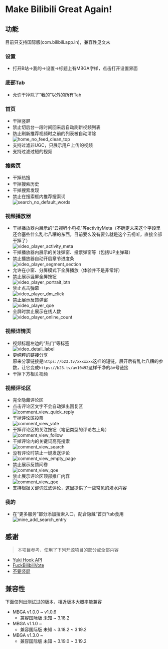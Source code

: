 # Make Bilibili Great Again!

## 功能

目前只支持国际版(com.bilibili.app.in)，兼容性见文末

### 设置

* 打开B站->我的->设置->标题上有MBGA字样，点击打开设置界面

### 底部Tab

* 允许干掉除了“我的”以外的所有Tab

### 首页

* 干掉竖屏
* 禁止切后台一段时间回来后自动刷新视频列表
* 防止刷新推荐视频时之前的列表被自动清除  
  ![home_no_feed_clean_top](./app/src/main/res/drawable/home_no_feed_clean_top.png)
* 支持过滤非UGC，只展示用户上传的视频
* 支持过滤过短的视频

### 搜索页

* 干掉热搜
* 干掉搜索历史
* 干掉搜索发现
* 禁止在搜索框内推荐搜索词  
  ![search_no_default_words](./app/src/main/res/drawable/search_no_default_words.png)

### 视频播放器

* 干掉播放器内展示的“云视听小电视”等activityMeta（不确定未来这个字段里还会塞些什么乱七八糟的东西，目前要么没有要么就是这个云视听，直接全部干掉了）  
  ![video_player_activity_meta](./app/src/main/res/drawable/video_player_activity_meta.png)
* 干掉播放器内展示的关注弹窗、投票弹窗等（包括UP主弹幕）
* 禁止播放器自动开启章节进度条  
  ![video_player_segment_section](./app/src/main/res/drawable/video_player_segmented_section.jpg)
* 允许在小窗、分屏模式下全屏播放（体验并不是非常好）
* 禁止展示竖屏全屏按钮  
  ![video_player_portrait_btn](./app/src/main/res/drawable/video_player_portrait_btn.png)
* 禁止点击弹幕  
  ![video_player_dm_click](./app/src/main/res/drawable/video_player_dm_click.png)
* 禁止展示反馈弹窗  
  ![video_player_qoe](./app/src/main/res/drawable/video_player_qoe.png)
* 全屏时禁止展示在线人数  
  ![video_player_online_count](./app/src/main/res/drawable/video_player_online_count.png)

### 视频详情页

* 视频标题左边的“热门”等标签  
  ![video_detail_label](./app/src/main/res/drawable/video_detail_label.png)
* 更纯粹的链接分享  
  原来分享链接是`https://b23.tv/xxxxxxx`这样的短链，展开后有乱七八糟的参数，让它变成`https://b23.tv/av10492`这样干净的av号链接
* 干掉下方相关视频

### 视频评论区

* 完全隐藏评论区
* 点击评论区文字不会自动弹出回复区  
  ![comment_view_quick_reply](./app/src/main/res/drawable/comment_view_quick_reply.png)
* 干掉评论区投票  
  ![comment_view_vote](./app/src/main/res/drawable/comment_view_vote.png)
* 干掉评论区的关注按钮（笔记类型的评论右上角）  
  ![comment_view_follow](./app/src/main/res/drawable/comment_view_follow.png)
* 干掉评论内的关键词高亮搜索  
  ![comment_view_search](./app/src/main/res/drawable/comment_view_search.png)
* 没有评论时禁止一键发送评论  
  ![comment_view_empty_page](./app/src/main/res/drawable/comment_view_empty_page.png)
* 禁止展示反馈问卷  
  ![comment_view_qoe](./app/src/main/res/drawable/comment_view_qoe.png)
* 禁止展示评论区顶部推广内容  
  ![comment_view_qoe](./app/src/main/res/drawable/comment_view_operation.png)
* 支持根据关键词过滤评论，[这里](https://github.com/cledwynl/mbga/issues/79)提供了一些常见的灌水内容

### 我的

* 在“更多服务”部分添加搜索入口，配合隐藏“首页”tab食用  
  ![mine_add_search_entry](./app/src/main/res/drawable/mine_add_search_entry.png)

## 感谢

> 本项目参考、使用了下列开源项目的部分或全部内容

* [Yuki Hook API](https://github.com/HighCapable/YukiHookAPI)
* [FuckBilibiliVote](https://github.com/zerorooot/FuckBilibiliVote)
* [不要竖屏](https://github.com/WankkoRee/Portrait2Landscape)

## 兼容性

下面仅列出测试过的版本，相近版本大概率能兼容

* MBGA v1.0.0 ~ v1.0.6
  * 兼容国际版 未知 ~ 3.18.2
* MBGA v1.1.0 ~
  * 兼容国际版 未知 ~ 3.18.2 ~ 3.19.2
* MBGA v1.3.0 ~
  * 兼容国际版 未知 ~ 3.19.0 ~ 3.19.2
